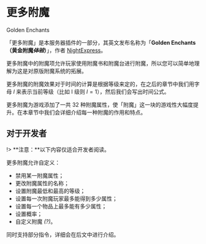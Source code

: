 # 更多附魔

<div class="plugin-hero">Golden Enchants</div>

「更多附魔」是本服务器插件的一部分，其英文发布名称为「**Golden Enchants（黄金附魔~~*体验*~~）**」，作者 [NightExpress](https://www.spigotmc.org/members/nightexpress.81588/)。

更多附魔中的附魔项允许玩家使用附魔书和附魔台进行附魔，所以您可以简单地理解为这是对原版附魔系统的拓展。

更多附魔的附魔效果对于时间的计算是根据等级来定的，在之后的章节中我们用字母 $l$ 来表示当前等级（比如 I 级则 $l = 1$），然后我们会写出时间公式。

更多附魔为游戏添加了一共 32 种附魔属性，使「附魔」这一块的游戏性大幅度提升。在本章节中我们会详细介绍每一种附魔的作用和特点。

## 对于开发者

!> **注意：**以下内容仅适合开发者阅读。

更多附魔允许自定义：

- 禁用某一附魔属性；
- 更改附魔属性的名称；
- 设置附魔最低和最高的等级；
- 设置每一次附魔玩家最多能得到多少属性；
- 设置每一个物品上最多能有多少属性；
- 设置概率；
- 自定义附魔 *(?)*。

同时支持部分指令，详细会在后文中进行介绍。